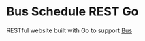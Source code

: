 # Bus Schedule REST Go
RESTful website built with Go to support [Bus](https://github.com/fannyhasbi/bus-schedule-react)